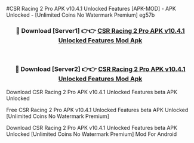 #CSR Racing 2 Pro APK v10.4.1 Unlocked Features [APK-MOD] - APK Unlocked - [Unlimited Coins No Watermark Premium] eg57b



<div align="center">

<h3>🔴 Download [Server1] 👉👉 <a href="https://momento.my/?title=CSR_Racing_2_Pro_APK_v10.4.1_Unlocked_Features">CSR Racing 2 Pro APK v10.4.1 Unlocked Features Mod Apk</a></h3><br>

<h3>🔴 Download [Server2] 👉👉 <a href="https://momento.my/?title=CSR_Racing_2_Pro_APK_v10.4.1_Unlocked_Features">CSR Racing 2 Pro APK v10.4.1 Unlocked Features Mod Apk</a></h3>
</div>



Download CSR Racing 2 Pro APK v10.4.1 Unlocked Features beta APK Unlocked

Free CSR Racing 2 Pro APK v10.4.1 Unlocked Features beta APK Unlocked [Unlimited Coins No Watermark Premium]

Download CSR Racing 2 Pro APK v10.4.1 Unlocked Features beta APK Unlocked [Unlimited Coins No Watermark Premium] Mod For Android
